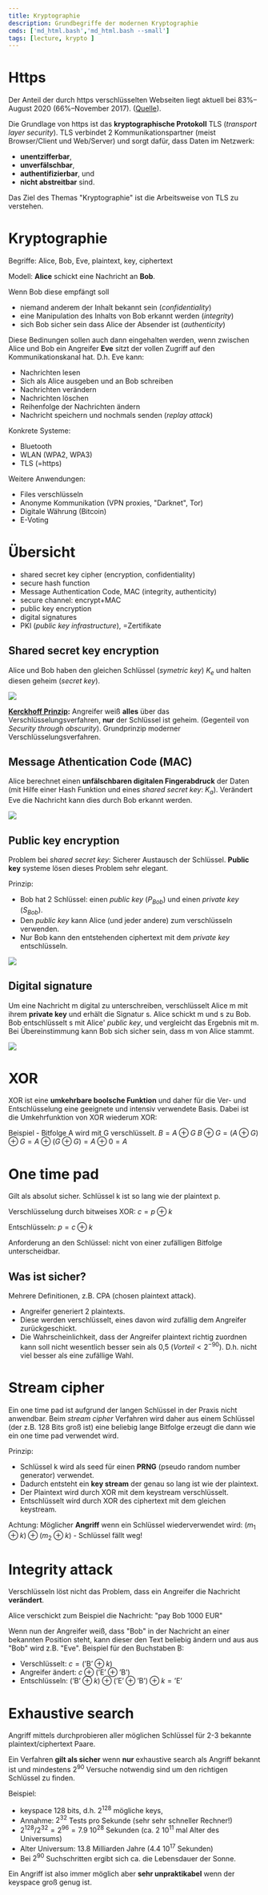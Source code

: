 ```yaml
---
title: Kryptographie
description: Grundbegriffe der modernen Kryptographie
cmds: ['md_html.bash','md_html.bash --small']
tags: [lecture, krypto ]
---
```




# Https

Der Anteil der durch https verschlüsselten Webseiten liegt aktuell bei 83%–August 2020 (66%–November 2017). ([Quelle](https://letsencrypt.org/stats/)).

Die Grundlage von https ist das **kryptographische Protokoll** TLS (*transport layer security*).
TLS verbindet 2 Kommunikationspartner (meist Browser/Client und Web/Server) und sorgt dafür, dass Daten im Netzwerk:

- **unentzifferbar**,
- **unverfälschbar**,
- **authentifizierbar**, und
- **nicht abstreitbar** sind.

Das Ziel des Themas "Kryptographie" ist die Arbeitsweise von TLS zu verstehen.




# Kryptographie

Begriffe: Alice, Bob, Eve, plaintext, key, ciphertext

Modell: **Alice** schickt eine Nachricht an **Bob**.

Wenn Bob diese empfängt soll

- niemand anderem der Inhalt bekannt sein (*confidentiality*)
- eine Manipulation des Inhalts von Bob erkannt werden (*integrity*)
- sich Bob sicher sein dass Alice der Absender ist (*authenticity*)

Diese Bedinungen sollen auch dann eingehalten werden, wenn
zwischen Alice und Bob ein Angreifer **Eve** sitzt der vollen Zugriff auf den Kommunikationskanal hat. 
D.h. Eve kann:

- Nachrichten lesen
- Sich als Alice ausgeben und an Bob schreiben
- Nachrichten verändern
- Nachrichten löschen
- Reihenfolge der Nachrichten ändern
- Nachricht speichern und nochmals senden (*replay attack*)

Konkrete Systeme:

- Bluetooth
- WLAN (WPA2, WPA3)
- TLS (=https)

Weitere Anwendungen:

- Files verschlüsseln
- Anonyme Kommunikation (VPN proxies, "Darknet", Tor)
- Digitale Währung (Bitcoin)
- E-Voting



# Übersicht

- shared secret key cipher (encryption, confidentiality)
- secure hash function
- Message Authentication Code, MAC (integrity, authenticity)
- secure channel: encrypt+MAC
- public key encryption
- digital signatures
- PKI (*public key infrastructure*), =Zertifikate



## Shared secret key encryption
Alice und Bob haben den gleichen Schlüssel (*symetric key*) $K_e$ und halten diesen geheim (*secret key*).

![](fig/overv01.png)

**[Kerckhoff Prinzip](https://de.wikipedia.org/wiki/Kerckhoffs'_Prinzip):** Angreifer weiß **alles** über das Verschlüsselungsverfahren, **nur** der Schlüssel ist geheim. (Gegenteil von *Security through obscurity*). Grundprinzip moderner Verschlüsselungsverfahren.



## Message Athentication Code (MAC)

Alice berechnet einen **unfälschbaren digitalen Fingerabdruck** der Daten (mit Hilfe einer Hash Funktion 
und eines *shared secret key*: $K_a$).
Verändert Eve die Nachricht kann dies durch Bob erkannt werden.

![](fig/overv02.png)



## Public key encryption

Problem bei *shared secret key*: Sicherer Austausch der Schlüssel. **Public key** systeme lösen dieses Problem sehr elegant.

Prinzip:

- Bob hat 2 Schlüssel: einen *public key* ($P_{Bob}$) und einen *private key* ($S_{Bob}$).
- Den *public key* kann Alice (und jeder andere) zum verschlüsseln verwenden.
- Nur Bob kann den entstehenden ciphertext mit dem *private key* entschlüsseln.

![](fig/overv03.png)


## Digital signature

Um eine Nachricht m digital zu unterschreiben, verschlüsselt Alice m mit ihrem **private key** und erhält die Signatur s.
Alice schickt m und s zu Bob.
Bob entschlüsselt s mit Alice' *public key*, und vergleicht das Ergebnis mit m.
Bei Übereinstimmung kann Bob sich sicher sein, dass m von Alice stammt.

![](fig/overv04.png)



# XOR

XOR ist eine **umkehrbare boolsche Funktion** und daher für die  Ver- und Entschlüsselung eine geeignete und intensiv verwendete Basis. Dabei ist die Umkehrfunktion von XOR wiederum XOR:

Beispiel - Bitfolge A wird mit G verschlüsselt. 
$B=A \oplus G$
$B \oplus G=(A \oplus G) \oplus G=A \oplus (G \oplus G)=A \oplus 0=A$




# One time pad

Gilt als absolut sicher. Schlüssel k ist so lang wie der plaintext p. 

Verschlüsselung durch bitweises XOR:
$c=p \oplus k$

Entschlüsseln:
$p=c \oplus k$

Anforderung an den Schlüssel: nicht von einer zufälligen Bitfolge unterscheidbar.




## Was ist sicher?    

Mehrere Definitionen, z.B. CPA (chosen plaintext attack). 

- Angreifer generiert 2 plaintexts. 
- Diese werden verschlüsselt, eines davon wird zufällig dem Angreifer zurückgeschickt. 
- Die Wahrscheinlichkeit, dass der Angreifer plaintext richtig zuordnen kann soll nicht wesentlich besser sein als 0,5 ($Vorteil <2^{-90}$). D.h. nicht viel besser als eine zufällige Wahl.




# Stream cipher

Ein one time pad ist aufgrund der langen Schlüssel in der Praxis nicht anwendbar. Beim *stream cipher* Verfahren wird daher aus einem Schlüssel (der z.B. 128 Bits groß ist) eine beliebig lange Bitfolge erzeugt die dann wie ein one time pad verwendet wird.

Prinzip:

- Schlüssel k wird als seed für einen **PRNG** (pseudo random number generator) verwendet. 
- Dadurch entsteht ein **key stream** der genau so lang ist wie der plaintext.
- Der Plaintext wird durch XOR mit dem keystream verschlüsselt.
- Entschlüsselt wird durch XOR des ciphertext mit dem gleichen keystream.

Achtung: Möglicher **Angriff** wenn ein Schlüssel wiederverwendet wird:
$(m_1 \oplus k) \oplus (m_2 \oplus k)$ - Schlüssel fällt weg!



# Integrity attack

Verschlüsseln löst nicht das Problem, dass ein Angreifer die Nachricht **verändert**.

Alice verschickt zum Beispiel die Nachricht:
"pay Bob 1000 EUR"

Wenn nun der Angreifer weiß, dass "Bob" in der Nachricht an einer bekannten Position steht, kann dieser den Text beliebig ändern und aus aus "Bob" wird z.B. "Eve". Beispiel für den Buchstaben B:

- Verschlüsselt: $c=(\text{'B'} \oplus k)$ 
- Angreifer ändert: $c \oplus (\text{'E'} \oplus \text{'B'})$
- Entschlüsseln: $(\text{'B'} \oplus k) \oplus (\text{'E'} \oplus \text{'B'}) \oplus k = \text{'E'}$




# Exhaustive search

Angriff mittels durchprobieren aller möglichen Schlüssel für 2-3 bekannte plaintext/ciphertext Paare.

Ein Verfahren **gilt als sicher** wenn **nur** exhaustive search als Angriff bekannt ist und mindestens $2^{90}$ Versuche notwendig sind um den richtigen Schlüssel zu finden.

Beispiel: 

- keyspace 128 bits, d.h. $2^{128}$ mögliche keys, 
- Annahme: $2^{32}$ Tests pro Sekunde (sehr sehr schneller Rechner!)
- $2^{128}/2^{32} = 2^{96} = 7.9\ 10^{28}$ Sekunden (ca. $2\ 10^{11}$ mal Alter des Universums)
- Alter Universum: 13.8 Milliarden Jahre ($4.4\ 10^{17}$ Sekunden)
- Bei $2^{90}$ Suchschritten ergibt sich ca. die Lebensdauer der Sonne.

Ein Angriff ist also immer möglich aber **sehr unpraktikabel** wenn der keyspace groß genug ist.





